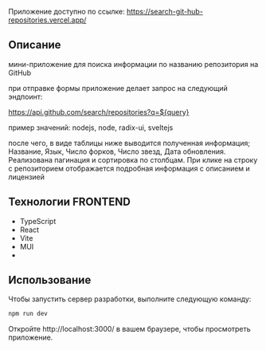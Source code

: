 Приложение доступно по ссылке: https://search-git-hub-repositories.vercel.app/

## Описание
мини-приложение для поиска информации по названию репозитория на GitHub

 при отправке формы приложение делает запрос на следующий эндпоинт:

https://api.github.com/search/repositories?q=${query}

 пример значений: nodejs, node, radix-ui, sveltejs

 после чего, в виде таблицы ниже выводится полученная информация;
Название, Язык, Число форков, Число звезд, Дата обновления. 
Реализована пагинация и сортировка по столбцам. При клике на строку с репозиторием отображается подробная информация с описанием и лицензией

## Технологии FRONTEND
- TypeScript
- React
- Vite
- MUI
- 
## Использование

Чтобы запустить сервер разработки, выполните следующую команду:

```bash
npm run dev
```

Откройте  http://localhost:3000/ в вашем браузере, чтобы просмотреть приложение.

